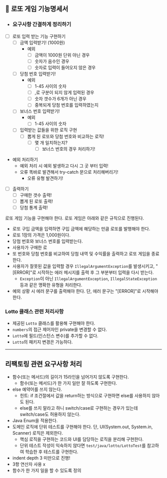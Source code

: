 ## 🎫 로또 게임 기능명세서

- ### 요구사항 간결하게 정리하기

- [ ] 로또 입력 받는 기능 구현하기
  - [ ] 금액 입력받기! (1000원)
    - 예외
        - [ ] 금액이 1000원 단위 아닌 경우
        - [ ] 숫자가 음수인 경우
        - [ ] 숫자로 입력이 들어오지 않은 경우
  - [ ] 당첨 번호 입력받기!
    - 예외
      - [ ] 1-45 사이의 숫자
      - [ ] ,로 구분이 되지 않게 입력된 경우
      - [ ] 숫자 갯수가 6개가 아닌 경우
      - [ ] 중복되게 당첨 번호를 입력하였는지
  - [ ] 보너스 번호 입력받기!
    - 예외 
      - [ ] 1-45 사이의 숫자
  - [ ] 입력받는 값들을 위한 로직 구현
    - [ ] 뽑게 된 로또와 당첨 번호와 비교하는 로직!
      - [ ] 몇 개 일치하는지?
        - [ ] 보너스 번호의 경우 처리하기!

- 예외 처리하기
  - 예외 처리 시 예외 발생하고 다시 그 곳 부터 입력!
  - 오류 똑바로 발견해서 try-catch 문으로 처리해버리기!
    - 오류 유형 발견하기!

- [ ] 출력하기
  - [ ] 구매한 갯수 출력!
  - [ ] 뽑게 된 로또 출력!
  - [ ] 당첨 통계 출력!
  
로또 게임 기능을 구현해야 한다. 로또 게임은 아래와 같은 규칙으로 진행된다.

- 로또 구입 금액을 입력하면 구입 금액에 해당하는 만큼 로또를 발행해야 한다.
- 로또 1장의 가격은 1,000원이다.
- 당첨 번호와 보너스 번호를 입력받는다.
- 사용자가 구매한 로
- 또 번호와 당첨 번호를 비교하여 당첨 내역 및 수익률을 출력하고 로또 게임을 종료한다.
- 사용자가 잘못된 값을 입력할 경우 `IllegalArgumentException`를 발생시키고, "[ERROR]"로 시작하는 에러 메시지를 출력 후 그 부분부터 입력을 다시 받는다.
    - `Exception`이 아닌 `IllegalArgumentException`, `IllegalStateException` 등과 같은 명확한 유형을 처리한다.
- 예외 상황 시 에러 문구를 출력해야 한다. 단, 에러 문구는 "[ERROR]"로 시작해야 한다.


### Lotto 클래스 관련 처리사항
- 제공된 `Lotto` 클래스를 활용해 구현해야 한다.
- `numbers`의 접근 제어자인 private을 변경할 수 없다.
- `Lotto`에 필드(인스턴스 변수)를 추가할 수 없다.
- `Lotto`의 패키지 변경은 가능하다.






---


## 리팩토링 관련 요구사항 처리
- 함수(또는 메서드)의 길이가 15라인을 넘어가지 않도록 구현한다.
    - 함수(또는 메서드)가 한 가지 일만 잘 하도록 구현한다.
- else 예약어를 쓰지 않는다.
    - 힌트: if 조건절에서 값을 return하는 방식으로 구현하면 else를 사용하지 않아도 된다.
    - else를 쓰지 말라고 하니 switch/case로 구현하는 경우가 있는데 switch/case도 허용하지 않는다.
- Java Enum을 적용한다.
- 도메인 로직에 단위 테스트를 구현해야 한다. 단, UI(System.out, System.in, Scanner) 로직은 제외한다.
    - 핵심 로직을 구현하는 코드와 UI를 담당하는 로직을 분리해 구현한다.
    - 단위 테스트 작성이 익숙하지 않다면 `test/java/lotto/LottoTest`를 참고하여 학습한 후 테스트를 구현한다.
-  indent depth 3 미만으로 진행!
-  3항 연산자 사용 x
-  함수가 한 가지 일을 할 수 있도록 정의
